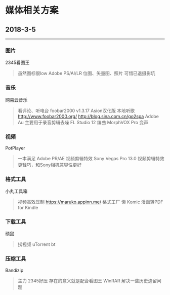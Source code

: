 # 媒体相关方案
## 2018-3-5
---
### 图片
2345看图王
> 虽然图标很low
Adobe PS/AI/LR
> 位图、矢量图、照片
> 可惜已退摄影坑

### 音乐
网易云音乐
> 看评论、听电台
foobar2000 v1.3.17 	Asion汉化版
> 本地听歌
> http://www.foobar2000.org/
> http://blog.sina.com.cn/go2spa
Adobe Au
> 主要用于录音剪辑去噪
FL Studio 12
> 编曲
MorphVOX Pro
> 变声

### 视频
PotPlayer
> 一本满足
Adobe PR/AE
> 视频剪辑特效
Sony Vegas Pro 13.0
> 视频剪辑特效 更轻巧，和Sony相机兼容性更好

### 格式工具
小丸工具箱
> 视频高效压制
> https://maruko.appinn.me/
格式工厂
> 懒
Komic
> 漫画转PDF for Kindle

### 下载工具
硕鼠
> 捞视频
uTorrent
> bt

### 压缩工具
Bandizip
> 主力
2345好压
> 存在的意义就是配合看图王
WinRAR
> 解决一些历史遗留问题
